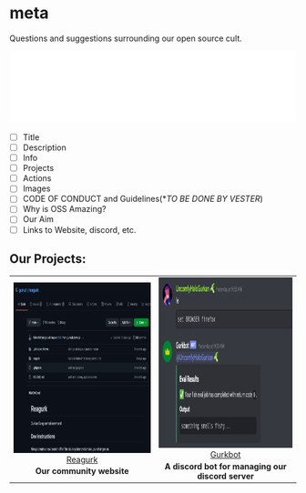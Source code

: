 # meta
Questions and suggestions surrounding our open source cult.

![Org Name](.github/images/title.svg)


<!--PLANS:START-->
- [ ] Title
- [ ] Description
- [ ] Info
- [ ] Projects
- [ ] Actions
- [ ] Images
- [ ] CODE OF CONDUCT and Guidelines(**TO BE DONE BY VESTER*)
- [ ] Why is OSS Amazing?
- [ ] Our Aim
- [ ] Links to Website, discord, etc.
<!--PLANS:END-->





## Our Projects:

<table>
  <tr>
    <!--TODO: Link the raw image from the default repo-->
    <td align="center"><a href="https://raw.githubusercontent.com/Vyvy-vi/meta/docs/readme-design/.github/images/reagurk.png"><img src="./.github/images/reagurk.png" height="300px "width="500px;" alt="Reagurk repository image"/><br /><sub><a href="https://github.com/gurkult/reagurk">Reagurk</a><br /><b>Our community website</b></sub></a></td>
    <td align="center"><a href="https://raw.githubusercontent.com/Vyvy-vi/meta/docs/readme-design/.github/images/gurkbot.png"><img src="./.github/images/gurkbot.png" height="300px "width="500px;" alt="Gurkbot repository image"/><br /><sub><a href="https://github.com/gurkult/gurkbot">Gurkbot</a><br /><b>A discord bot for managing our discord server</b></sub></a></td>   
  </tr>
</table>


